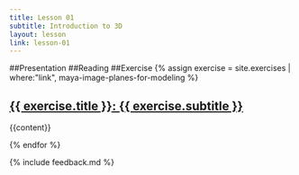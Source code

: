 ```yaml
---
title: Lesson 01
subtitle: Introduction to 3D
layout: lesson
link: lesson-01
---
```


##Presentation
##Reading
##Exercise
{% assign exercise = site.exercises | where:"link", maya-image-planes-for-modeling %}
   <h2><a href="{{ exercise.url | prepend: site.baseurl }}"><span class="exercise-title">{{ exercise.title }}</span>: <span class="exercise-subtitle">{{ exercise.subtitle }}</span></a></h2>
   <p>{{content}}</p>
{% endfor %}

{% include feedback.md %}
